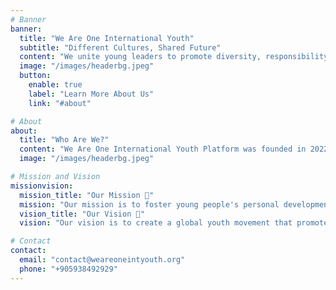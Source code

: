 ```yaml
---
# Banner
banner:
  title: "We Are One International Youth"
  subtitle: "Different Cultures, Shared Future"
  content: "We unite young leaders to promote diversity, responsibility, and a sustainable future"
  image: "/images/headerbg.jpeg"
  button:
    enable: true
    label: "Learn More About Us"
    link: "#about"

# About
about:
  title: "Who Are We?"
  content: "We Are One International Youth Platform was founded in 2022 at Bursa Uludağ University, emerging from a multicultural community. Our aim is to support the personal development of young people, encourage them to contribute to society as global citizens, promote intercultural dialogue, and involve them in social responsibility projects. Through various activities, workshops, and collaborative initiatives, We Are One fosters an inclusive environment where young individuals from different cultural backgrounds can exchange ideas and perspectives. By engaging in educational and leadership programs, participants not only enhance their skills but also become ambassadors of change, advocating for unity and mutual understanding in an increasingly interconnected world. The platform serves as a bridge, connecting youth with opportunities to positively impact both local and international communities."
  image: "/images/headerbg.jpeg"

# Mission and Vision
missionvision:
  mission_title: "Our Mission 🎯"
  mission: "Our mission is to foster young people's personal development, encouraging social responsibility, cultural diversity, and leadership. We aim to prepare them to tackle social, environmental, and community challenges with a future-focused mindset."
  vision_title: "Our Vision 🚀"
  vision: "Our vision is to create a global youth movement that promotes intercultural dialogue, tolerance, and solidarity. We aim to raise leaders who advocate for peace, sustainable development, and actively contribute to society."

# Contact
contact:
  email: "contact@weareoneintyouth.org"
  phone: "+905938492929"
---
```

